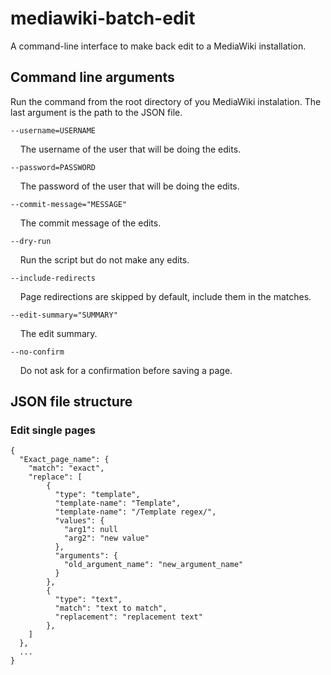 # mediawiki-batch-edit
A command-line interface to make back edit to a MediaWiki installation.

## Command line arguments

Run the command from the root directory of you MediaWiki instalation.
The last argument is the path to the JSON file.

`--username=USERNAME`

&nbsp;&nbsp;&nbsp;&nbsp;The username of the user that will be doing the edits.

`--password=PASSWORD`

&nbsp;&nbsp;&nbsp;&nbsp;The password of the user that will be doing the edits.
  
`--commit-message="MESSAGE"`

&nbsp;&nbsp;&nbsp;&nbsp;The commit message of the edits.

`--dry-run`

&nbsp;&nbsp;&nbsp;&nbsp;Run the script but do not make any edits.

`--include-redirects`

&nbsp;&nbsp;&nbsp;&nbsp;Page redirections are skipped by default, include them in the matches.

`--edit-summary="SUMMARY"`

&nbsp;&nbsp;&nbsp;&nbsp;The edit summary.

`--no-confirm`

&nbsp;&nbsp;&nbsp;&nbsp;Do not ask for a confirmation before saving a page.

## JSON file structure

### Edit single pages

```
{
  "Exact_page_name": {
    "match": "exact",
    "replace": [
        {
          "type": "template",
          "template-name": "Template",
          "template-name": "/Template regex/",
          "values": {
            "arg1": null
            "arg2": "new value"
          },
          "arguments": {
            "old_argument_name": "new_argument_name"
          }
        },
        {
          "type": "text",
          "match": "text to match",
          "replacement": "replacement text"
        },  
    ]
  },
  ...
}
```
